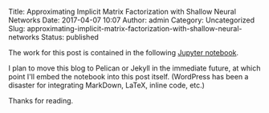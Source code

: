 Title: Approximating Implicit Matrix Factorization with Shallow Neural Networks
Date: 2017-04-07 10:07
Author: admin
Category: Uncategorized
Slug: approximating-implicit-matrix-factorization-with-shallow-neural-networks
Status: published

The work for this post is contained in the following [Jupyter notebook](http://nbviewer.jupyter.org/github/cavaunpeu/dotify/blob/master/notebooks/neural_implicit_mf.ipynb).

I plan to move this blog to Pelican or Jekyll in the immediate future, at which point I'll embed the notebook into this post itself. (WordPress has been a disaster for integrating MarkDown, LaTeX, inline code, etc.)

Thanks for reading.
